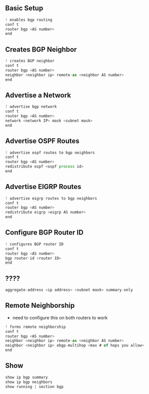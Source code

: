 ## Basic Setup
```js
! enables bgp routing
conf t
router bgp <AS number>
end
```

## Creates BGP Neighbor
```js
! creates BGP neighbor
conf t
router bgp <AS number>
neighbor <neighbor ip> remote-as <neighbor AS number>
end
```

## Advertise a Network
```js
! advertise bgp network
conf t
router bgp <AS number>
network <network IP> mask <subnet mask>
end
```

## Advertise OSPF Routes
```js
! advertise ospf routes to bgp neighbors
conf t
router bgp <AS number>
redistribute ospf <ospf process id>
end
```

## Advertise EIGRP Routes
```js
! advertise eigrp routes to bgp neighbors
conf t
router bgp <AS number>
redistribute eigrp <eigrp AS number>
end
```

## Configure BGP Router ID
```js
! configures BGP router ID
conf t
router bgp <AS number>
bgp router-id <router ID>
end
```


## ????
```js
aggregate-address <ip address> <subnet mask> summary-only
```

## Remote Neighborship
- need to configure this on both routers to work
```js
! forms remote neighborship
conf t
router bgp <AS number>
neighbor <neighbor ip> remote-as <neighbor AS number>
neighbor <neighbor ip> ebgp-multihop <max # of hops you allow>
end
```
## Show
```js
show ip bgp summary
show ip bgp neighbors
show running | section bgp
```





















